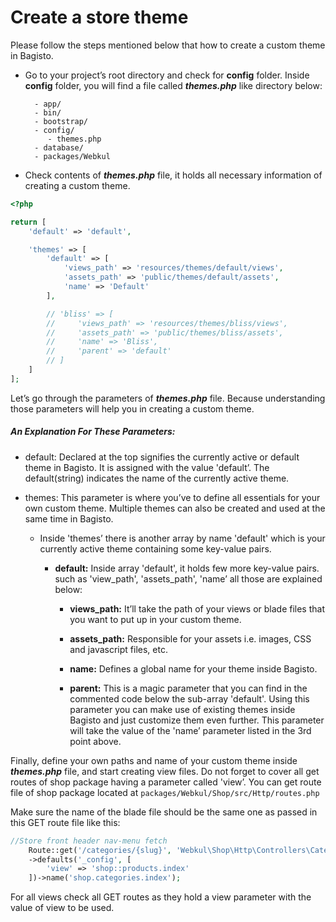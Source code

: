 # Create a store theme

Please follow the steps mentioned below that how to create a custom theme in Bagisto.

- Go to your project’s root directory and check for **config** folder. Inside **config** folder, you will find a file called **_themes.php_** like directory below:

        - app/
        - bin/
        - bootstrap/
        - config/
           - themes.php
        - database/
        - packages/Webkul

<!-- ![theme-file-location](../assets/images//theme/theme-file-location.png){: width="30%" height="50%" .center} -->

- Check contents of **_themes.php_** file, it holds all necessary information of creating a custom theme.

```php
<?php

return [
    'default' => 'default',

    'themes' => [
        'default' => [
            'views_path' => 'resources/themes/default/views',
            'assets_path' => 'public/themes/default/assets',
            'name' => 'Default'
        ],

        // 'bliss' => [
        //     'views_path' => 'resources/themes/bliss/views',
        //     'assets_path' => 'public/themes/bliss/assets',
        //     'name' => 'Bliss',
        //     'parent' => 'default'
        // ]
    ]
];
```

<!-- ![theme-file](../assets/images//theme/theme-file-code.png){: .screenshot-dimension .center} -->

Let’s go through the parameters of **_themes.php_** file. Because understanding those parameters will help you in creating a custom theme.

##### An Explanation For These Parameters:

- default: Declared at the top signifies the currently active or default theme in Bagisto. It is assigned with the value 'default’. The default(string) indicates the name of the currently active theme.

- themes: This parameter is where you’ve to define all essentials for your own custom theme. Multiple themes can also be created and used at the same time in Bagisto.

    - Inside 'themes’ there is another array by name 'default' which is your currently active theme containing some key-value pairs.

        - <b>default:</b> Inside array 'default', it holds few more key-value pairs. such as 'view_path', 'assets_path', 'name’ all those are explained below:

           - <b>views_path:</b> It’ll take the path of your views or blade files that you want to put up in your custom theme.

           - <b>assets_path:</b> Responsible for your assets i.e. images, CSS and javascript files, etc.

           - <b>name:</b> Defines a global name for your theme inside Bagisto.

           - <b>parent:</b> This is a magic parameter that you can find in the commented code below the sub-array 'default'. Using            this parameter you can make use of existing themes inside Bagisto and just customize them even further. This        parameter will take the value of the 'name’ parameter listed in the 3rd point above.

<!-- ![bliss-theme](../assets/images//theme/bliss-array.png){: .screenshot-dimension .center} -->

Finally, define your own paths and name of your custom theme inside **_themes.php_** file, and start creating view files. Do not forget to cover all get routes of shop package having a parameter called 'view’. You can get route file of shop package located at `packages/Webkul/Shop/src/Http/routes.php`

<!-- ![theme-route-file-location](../assets/images//theme/theme-routes.png){: width="30%" height="50%" .center} -->

Make sure the name of the blade file should be the same one as passed in this GET route file like this:

```php
//Store front header nav-menu fetch
    Route::get('/categories/{slug}', 'Webkul\Shop\Http\Controllers\CategoryController@index')
    ->defaults('_config', [
        'view' => 'shop::products.index'
    ])->name('shop.categories.index');
```

<!-- ![theme-route](../assets/images//theme/route.png){: .screenshot-dimension .center} -->

For all views check all GET routes as they hold a view parameter with the value of view to be used.
